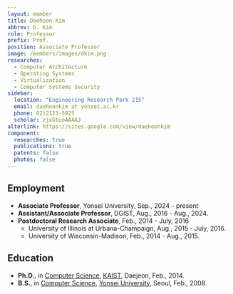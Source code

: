 ```yaml
---
layout: member
title: Daehoon Kim
abbrev: D. Kim
role: Professor
prefix: Prof.
position: Associate Professor
image: /members/images/dkim.png
researches:
  - Computer Architecture
  - Operating Systems
  - Virtualization
  - Computer Systems Security
sidebar:
  location: "Engineering Research Park 215"
  email: daehoonkim at yonsei.ac.kr
  phone: 02)2123-5825
  scholar: zjxGtuoAAAAJ
alterlink: https://sites.google.com/view/daehoonkim
component:
  researches: true
  publications: true
  patents: false
  photos: false
---
```


## Employment
* **Associate Professor**, Yonsei University, Sep., 2024 - present
* **Assistant/Associate Professor**, DGIST, Aug., 2016 - Aug., 2024.
* **Postdoctoral Research Associate**, Feb., 2014 - July, 2016
  * University of Illinois at Urbana-Champaign, Aug., 2015 - July, 2016.
  * University of Wisconsin-Madison, Feb., 2014 - Aug., 2015. 

<div class="bigspacer"></div>

## Education
* **Ph.D.**, in [Computer Science](http://cs.kaist.ac.kr/), [KAIST](http://www.kaist.ac.kr/), Daejeon, Feb., 2014.
* **B.S.**, in [Computer Science](http://cs.yonsei.ac.kr/), [Yonsei University](http://www.yonsei.ac.kr/), Seoul, Feb., 2008.
